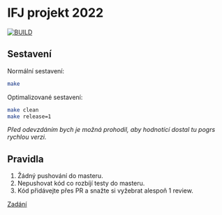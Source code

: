 # IFJ projekt 2022
[![BUILD](https://github.com/OndrejZobal/IFJ/actions/workflows/ci.yml/badge.svg)](https://github.com/OndrejZobal/IFJ/actions/workflows/ci.yml)

## Sestavení

Normální sestavení:
```sh
make
```

Optimalizované sestavení:
```sh
make clean
make release=1
```

*Před odevzdáním bych je možná prohodil, aby hodnotící dostal tu pogrs rychlou verzi.*


## Pravidla

1. Žádný pushování do masteru.
2. Nepushovat kód co rozbíjí testy do masteru.
3. Kód přidávejte přes PR a snažte si vyžebrat alespoň 1 review.

[Zadání](https://www.fit.vutbr.cz/study/courses/IFJ/private/projekt/ifj2022.pdf)
